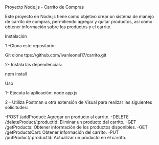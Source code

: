 Proyecto Node.js - Carrito de Compras

Este proyecto en Node.js tiene como objetivo crear un sistema de manejo de carrito de compras, permitiendo agregar y quitar productos, así como obtener información sobre los productos y el carrito.

Instalación

1 -Clona este repositorio:

Git clone ttps://github.com/ivanleonel17/carrito.git

2- Instala las dependencias:

npm install

Uso

1- Ejecuta la aplicación:
node app.js

2 - Utiliza Postman u otra extensión de Visual para realizar las siguientes solicitudes:

-POST /addProduct: Agregar un producto al carrito.
-DELETE /deleteProduct/:productId: Eliminar un producto del carrito.
-GET /getProducts: Obtener información de los productos disponibles.
-GET /getProductsCart: Obtener información del carrito.
-PUT /putProduct/:productId: Actualizar un producto en el carrito.
